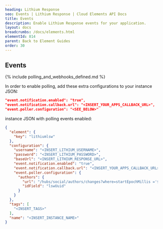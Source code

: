 ```yaml
---
heading: Lithium Response
seo: Events | Lithium Response | Cloud Elements API Docs
title: Events
description: Enable Lithium Response events for your application.
layout: docs
breadcrumbs: /docs/elements.html
elementId: 814
parent: Back to Element Guides
order: 30
---
```


## Events

{% include polling_and_webhooks_defined.md %}

In order to enable polling, add these extra configurations to your instance JSON:

```JSON
"event.notification.enabled": "true",
"event.notification.callback.url": "<INSERT_YOUR_APPS_CALLBACK_URL>",
"event.poller.configuration": "<SEE_BELOW>"
```

instance JSON with polling events enabled:

```json
{
  "element": {
    "key": "lithiumlsw"
  },
  "configuration": {
    "username": "<INSERT_LITHIUM_USERNAME>",
    "password": "<INSERT_LITHIUM_PASSWORD>",
    "baseUrl": "<INSERT_LITHIUM_RESPONSE_URL>",
    "event.notification.enabled": "true",
    "event.notification.callback.url": "<INSERT_YOUR_APPS_CALLBACK_URL>",
    "event.poller.configuration": {
      "authors": {
        "url": "/hubs/social/authors/changes?where=startEpochMillis ='${epoch:ms}'",
        "idField": "lswUuid"
      }
    }
  },
  "tags": [
    "<INSERT_TAGS>"
  ],
  "name": "<INSERT_INSTANCE_NAME>"
}
```
